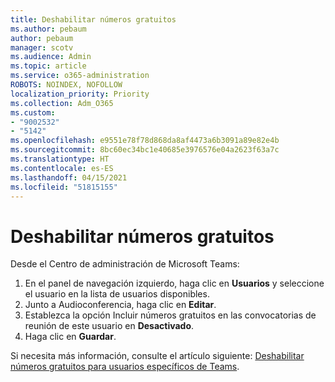 ```yaml
---
title: Deshabilitar números gratuitos
ms.author: pebaum
author: pebaum
manager: scotv
ms.audience: Admin
ms.topic: article
ms.service: o365-administration
ROBOTS: NOINDEX, NOFOLLOW
localization_priority: Priority
ms.collection: Adm_O365
ms.custom:
- "9002532"
- "5142"
ms.openlocfilehash: e9551e78f78d868da8af4473a6b3091a89e82e4b
ms.sourcegitcommit: 8bc60ec34bc1e40685e3976576e04a2623f63a7c
ms.translationtype: HT
ms.contentlocale: es-ES
ms.lasthandoff: 04/15/2021
ms.locfileid: "51815155"
---
```

# <a name="disabling-toll-free-numbers"></a>Deshabilitar números gratuitos

Desde el Centro de administración de Microsoft Teams:

1. En el panel de navegación izquierdo, haga clic en **Usuarios** y seleccione el usuario en la lista de usuarios disponibles.
2. Junto a Audioconferencia, haga clic en **Editar**.
3. Establezca la opción Incluir números gratuitos en las convocatorias de reunión de este usuario en **Desactivado**.
4. Haga clic en **Guardar**.

Si necesita más información, consulte el artículo siguiente: [Deshabilitar números gratuitos para usuarios específicos de Teams](https://docs.microsoft.com/microsoftteams/disabling-toll-free-numbers-for-specific-teams-users).
